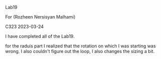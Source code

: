 Lab19

For (Rozheen Nersisyan Malhami)

C323 2023-03-24

I have completed all of the Lab19.

for the raduis part I realized that the rotation on which I was starting was wrong.
I also couldn't figure out the loop, I also changes the sizing a bit.



